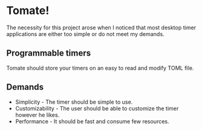 # Tomate!

The necessity for this project arose when I noticed that most desktop timer applications are either too simple or do not meet my demands.

## Programmable timers

Tomate should store your timers on an easy to read and modify TOML file.

## Demands
- Simplicity - The timer should be simple to use.
- Customizability - The user should be able to customize the timer however he likes.
- Performance - It should be fast and consume few resources.
